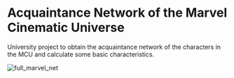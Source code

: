 # Acquaintance Network of the Marvel Cinematic Universe
University project to obtain the acquaintance network of the characters in the MCU and calculate some basic characteristics.

![full_marvel_net](https://github.com/dbenc/mcu_network/assets/40838667/6259e081-199b-47e6-b707-6b73c7643dc1)
